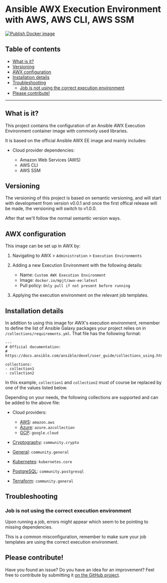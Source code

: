 # Ansible AWX Execution Environment with AWS, AWS CLI, AWS SSM
[![Publish Docker image](https://github.com/jterpstra1/awx-ee/actions/workflows/main.yml/badge.svg)](https://github.com/jterpstra1/awx-ee/actions/workflows/main.yml)
## Table of contents

* [What is it?](#what-is-it)
* [Versioning](#versioning)
* [AWX configuration](#awx-configuration)
* [Installation details](#installation-details)
* [Troubleshooting](#troubleshooting)
    * [Job is not using the correct execution environment](#job-is-not-using-the-correct-execution-environment)
* [Please contribute!](#please-contribute)

-----

<a name="what-is-it"></a>

## What is it?

This project contains the configuration of an Ansible AWX Execution Environment container image with commonly used libraries.

It is based on the official Ansible AWX EE image and mainly includes:

* Cloud provider dependencies:

    * Amazon Web Services (AWS)
    * AWS CLI
    * AWS SSM

<a name="versioning"></a>

## Versioning

The versioning of this project is based on semantic versioning, and will start with development from version v0.0.1 and once the first offical release will be made, the versioning will switch to v1.0.0. 

After that we'll follow the normal semantic version ways.

<a name="awx-configuration"></a>

## AWX configuration

This image can be set up in AWX by:

1. Navigating to AWX > `Administration` > `Execution Environments`
2. Adding a new Execution Environment with the following details:

    * Name: `Custom AWX Execution Environment`
    * Image: `docker.io/mpjt/awx-ee:latest`
    * Pull policy: `Only pull if not present before running`

3. Applying the execution environment on the relevant job templates.

<a name="installation-details"></a>

## Installation details

In addition to using this image for AWX's execution environment, remember to define the list of Ansible Galaxy packages your project relies on in `/collections/requirements.yml`. That file has the following format:

    ---
    # Official documentation:
    # https://docs.ansible.com/ansible/devel/user_guide/collections_using.html
    
    collections:
    - collection1
    - collection2

In this example, `collection1` and `collection2` must of course be replaced by one of the values listed below.

Depending on your needs, the following collections are supported and can be added to the above file:

* Cloud providers:

    * [AWS](https://galaxy.ansible.com/amazon/aws): `amazon.aws`
    * [Azure](https://galaxy.ansible.com/azure/azcollection): `azure.azcollection`
    * [GCP](https://galaxy.ansible.com/google/cloud): `google.cloud`

* [Cryptography](https://galaxy.ansible.com/community/crypto): `community.crypto`
* [General](https://galaxy.ansible.com/community/general): `community.general`
* [Kubernetes](https://galaxy.ansible.com/kubernetes/core): `kubernetes.core`
* [PostgreSQL](https://galaxy.ansible.com/community/postgresql): `community.postgresql`
* [Terraform](https://galaxy.ansible.com/community/general): `community.general`

<a name="troubleshooting"></a>

## Troubleshooting

<a name="job-is-not-using-the-correct-execution-environment"></a>

### Job is not using the correct execution environment

Upon running a job, errors might appear which seem to be pointing to missing dependencies.

This is a common misconfiguration, remember to make sure your job templates are using the correct execution environment.

<a name="please-contribute"></a>

## Please contribute!

Have you found an issue? Do you have an idea for an improvement? Feel free to contribute by submitting it [on the GitHub project](https://github.com/jterpstra1/awx-ee/issues).
